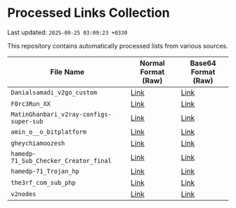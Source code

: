 # Processed Links Collection

Last updated: `2025-09-25 03:09:23 +0330`

This repository contains automatically processed lists from various sources.

| File Name | Normal Format (Raw) | Base64 Format (Raw) |
|-----------|-----------------------|-----------------------|
| `Danialsamadi_v2go_custom` | [Link](https://raw.githubusercontent.com/vpnclashfa-backup/MirrorMan/main/normal/Danialsamadi_v2go_custom.txt) | [Link](https://raw.githubusercontent.com/vpnclashfa-backup/MirrorMan/main/base64/Danialsamadi_v2go_custom.b64) |
| `F0rc3Run_XX` | [Link](https://raw.githubusercontent.com/vpnclashfa-backup/MirrorMan/main/normal/F0rc3Run_XX.txt) | [Link](https://raw.githubusercontent.com/vpnclashfa-backup/MirrorMan/main/base64/F0rc3Run_XX.b64) |
| `MatinGhanbari_v2ray-configs-super-sub` | [Link](https://raw.githubusercontent.com/vpnclashfa-backup/MirrorMan/main/normal/MatinGhanbari_v2ray-configs-super-sub.txt) | [Link](https://raw.githubusercontent.com/vpnclashfa-backup/MirrorMan/main/base64/MatinGhanbari_v2ray-configs-super-sub.b64) |
| `amin_o__o_bitplatform` | [Link](https://raw.githubusercontent.com/vpnclashfa-backup/MirrorMan/main/normal/amin_o__o_bitplatform.txt) | [Link](https://raw.githubusercontent.com/vpnclashfa-backup/MirrorMan/main/base64/amin_o__o_bitplatform.b64) |
| `gheychiamoozesh` | [Link](https://raw.githubusercontent.com/vpnclashfa-backup/MirrorMan/main/normal/gheychiamoozesh.txt) | [Link](https://raw.githubusercontent.com/vpnclashfa-backup/MirrorMan/main/base64/gheychiamoozesh.b64) |
| `hamedp-71_Sub_Checker_Creator_final` | [Link](https://raw.githubusercontent.com/vpnclashfa-backup/MirrorMan/main/normal/hamedp-71_Sub_Checker_Creator_final.txt) | [Link](https://raw.githubusercontent.com/vpnclashfa-backup/MirrorMan/main/base64/hamedp-71_Sub_Checker_Creator_final.b64) |
| `hamedp-71_Trojan_hp` | [Link](https://raw.githubusercontent.com/vpnclashfa-backup/MirrorMan/main/normal/hamedp-71_Trojan_hp.txt) | [Link](https://raw.githubusercontent.com/vpnclashfa-backup/MirrorMan/main/base64/hamedp-71_Trojan_hp.b64) |
| `the3rf_com_sub_php` | [Link](https://raw.githubusercontent.com/vpnclashfa-backup/MirrorMan/main/normal/the3rf_com_sub_php.txt) | [Link](https://raw.githubusercontent.com/vpnclashfa-backup/MirrorMan/main/base64/the3rf_com_sub_php.b64) |
| `v2nodes` | [Link](https://raw.githubusercontent.com/vpnclashfa-backup/MirrorMan/main/normal/v2nodes.txt) | [Link](https://raw.githubusercontent.com/vpnclashfa-backup/MirrorMan/main/base64/v2nodes.b64) |

